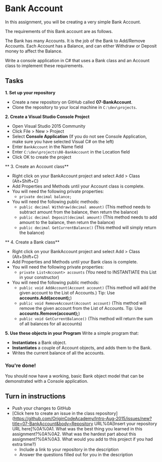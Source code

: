# Bank Account
In this assignment, you will be creating a very simple Bank Account.

The requirements of this Bank account are as follows.

The Bank has many Accounts. It is the job of the Bank to Add/Remove Accounts.
Each Account has a Balance, and can either Withdraw or Deposit money to affect the Balance.

Write a console application in C# that uses a Bank class and an Account class to implement these requirements.

## Tasks
**1. Set up your repository**
* Create a new repository on GitHub called **07-BankAccount**.
* Clone the repository to your local machine in ```C:\dev\projects```.

**2. Create a Visual Studio Console Project**
* Open Visual Studio 2015 Community
* Click File > New > Project
* Select **Console Application** (If you do not see Console Application, make sure you have selected Visual C# on the left)
* Enter ```BankAccount``` in the Name field
* Enter ```C:\dev\projects\08-BankAccount``` in the Location field
* Click OK to create the project


** 3. Create an Account class**
* Right click on your BankAccount project and select Add > Class (Alt+Shift+C)
* Add Properties and Methods until your Account class is complete.
* You will need the following private properties:
	* ```private decimal balance;```
* You will need the following public methods:
	* ```public decimal Withdraw(decimal amount)``` (This method needs to subtract amount from the balance, then return the balance)
	* ```public decimal Deposit(decimal amount)``` (This method needs to add amount to the balance, then return the balance)
	* ```public decimal GetCurrentBalance()``` (This method will simply return the balance)

** 4. Create a Bank class**
* Right click on your BankAccount project and select Add > Class (Alt+Shift+C)
* Add Properties and Methods until your Bank class is complete.
* You will need the following private properties:
	* ```private List<Account> accounts``` (You need to INSTANTIATE this List<Account> in your constructor)
* You will need the following public methods:
	* ```public void AddAccount(Account account)``` (This method will add the given account to the List of Accounts.) Tip: Use **accounts.Add(account);**)
	* ```public void RemoveAccount(Account account)``` (This method will remove the given account from the List of Accounts. Tip: Use **accounts.Remove(account);**)
	* ```public void GetCurrentBalance()``` (This method will return the sum of all balances for all accounts)



**5. Use these objects in your Program**
Write a simple program that:

* **Instantiates** a Bank object.
* **Instantiates** a couple of Account objects, and adds them to the Bank.
* Writes the current balance of all the accounts.

### You're done!
You should now have a working, basic Bank object model that can be demonstrated with a Console application.


## Turn in instructions

* Push your changes to GitHub 
* [Click here to create an issue in the class repository](https://github.com/OriginCodeAcademy/Intro-Aug-2015/issues/new?title=07-BankAccount&body=Repository URL%0A[Insert your repository URL here]%0A%0A1. What was the best thing you learned in this assignment?%0A%0A2. What was the hardest part about this assignment?%0A%0A3. What would you add to this project if you had extra time?)
	* Include a link to your repository in the description
	* Answer the questions filled out for you in the description